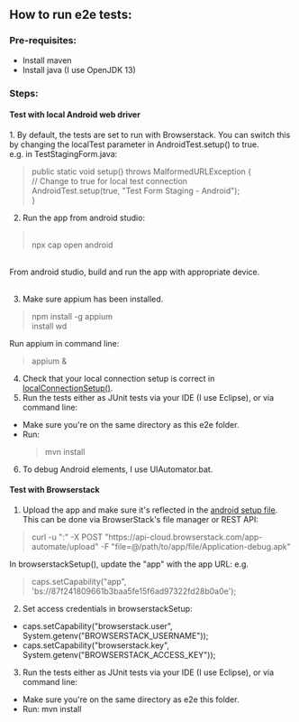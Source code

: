 <h2>How to run e2e tests:</h2>
  
<h3>Pre-requisites:</h3>

* Install maven
* Install java (I use OpenJDK 13)

<h3>Steps:</h3>
<h4>Test with local Android web driver</h4>
1. By default, the tests are set to run with Browserstack. You can switch this by changing the localTest parameter in AndroidTest.setup() to true.
<br> e.g. in TestStagingForm.java:

  <blockquote>public static void setup() throws MalformedURLException {
	  <br>    // Change to true for local test connection
	  <br>    AndroidTest.setup(true, "Test Form Staging - Android");
  <br>}</blockquote>

2. Run the app from android studio:
<blockquote><br> npx cap open android</blockquote>
<br>From android studio, build and run the app with appropriate device.
<br><br>

3. Make sure appium has been installed.
<blockquote>npm install -g appium 
<br>install wd</blockquote>
Run appium in command line: 
<blockquote>appium &</blockquote>

4. Check that your local connection setup is correct in <a href="https://github.com/FAIMS/FAIMS3/blob/main/e2e/src/test/java/org/fedarch/faims3/android/AndroidTest.java">localConnectionSetup()</a>. 
5. Run the tests either as JUnit tests via your IDE (I use Eclipse), or via command line:
* Make sure you're on the same directory as this e2e folder. 
* Run: <blockquote>mvn install</blockquote>

6. To debug Android elements, I use UIAutomator.bat.

<h4>Test with Browserstack</h4>

1. Upload the app and make sure it's reflected in the <a href="https://github.com/FAIMS/FAIMS3/blob/main/e2e/src/test/java/org/fedarch/faims3/android/AndroidTest.java">android setup file</a>. <br>This can be done via BrowserStack's file manager or REST API:
<blockquote>curl -u "<username>:<password>" -X POST "https://api-cloud.browserstack.com/app-automate/upload" -F "file=@/path/to/app/file/Application-debug.apk"</blockquote>
In browserstackSetup(), update the "app" with the app URL: 
e.g. <blockquote>caps.setCapability("app", 'bs://87f241809661b3baa5fe15f6ad97322fd28b0a0e');</blockquote>

2. Set access credentials in browserstackSetup:
* caps.setCapability("browserstack.user", System.getenv("BROWSERSTACK_USERNAME"));
* caps.setCapability("browserstack.key", System.getenv("BROWSERSTACK_ACCESS_KEY"));

3. Run the tests either as JUnit tests via your IDE (I use Eclipse), or via command line:
* Make sure you're on the same directory as e2e this folder. 
* Run: mvn install
  
